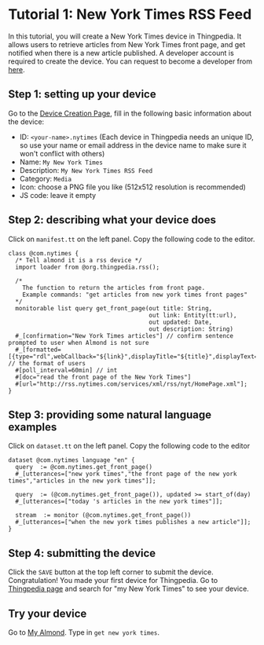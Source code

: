 # Tutorial 1: New York Times RSS Feed 

In this tutorial, you will create a New York Times device in Thingpedia.
It allows users to retrieve articles from New York Times front page, and get notified when 
there is a new article published.
A developer account is required to create the device. 
You can request to become a developer from [here](/user/request-developer). 

## Step 1: setting up your device
Go to the [Device Creation Page](/thingpedia/upload/create), fill in the following basic information 
about the device:
- ID: `<your-name>.nytimes` (Each device in Thingpedia needs an unique ID, so use your name or email address 
in the device name to make sure it won't conflict with others)
- Name: `My New York Times`
- Description: `My New York Times RSS Feed`
- Category: `Media`
- Icon: choose a PNG file you like (512x512 resolution is recommended)
- JS code: leave it empty

## Step 2: describing what your device does
Click on `manifest.tt` on the left panel. Copy the following code to the editor.
```tt
class @com.nytimes {
  /* Tell almond it is a rss device */
  import loader from @org.thingpedia.rss(); 

  /* 
    The function to return the articles from front page.
    Example commands: "get articles from new york times front pages" 
  */
  monitorable list query get_front_page(out title: String,
                                        out link: Entity(tt:url),
                                        out updated: Date,
                                        out description: String)
  #_[confirmation="New York Times articles"] // confirm sentence prompted to user when Almond is not sure 
  #_[formatted=[{type="rdl",webCallback="${link}",displayTitle="${title}",displayText="${description}"}]] // the format of users
  #[poll_interval=60min] // int
  #[doc="read the front page of the New York Times"]
  #[url="http://rss.nytimes.com/services/xml/rss/nyt/HomePage.xml"];
}
```

## Step 3: providing some natural language examples
Click on `dataset.tt` on the left panel. Copy the following code to the editor
```tt
dataset @com.nytimes language "en" {
  query  := @com.nytimes.get_front_page()
  #_[utterances=["new york times","the front page of the new york times","articles in the new york times"]];
    
  query  := (@com.nytimes.get_front_page()), updated >= start_of(day)
  #_[utterances=["today 's articles in the new york times"]];
    
  stream  := monitor (@com.nytimes.get_front_page())
  #_[utterances=["when the new york times publishes a new article"]];
}
```

## Step 4: submitting the device
Click the `SAVE` button at the top left corner to submit the device. 
Congratulation! You made your first device for Thingpedia. 
Go to [Thingpedia page](/thingpedia) and search for "my New York Times" to see your device.

## Try your device
Go to [My Almond](/me). Type in `get new york times`. 